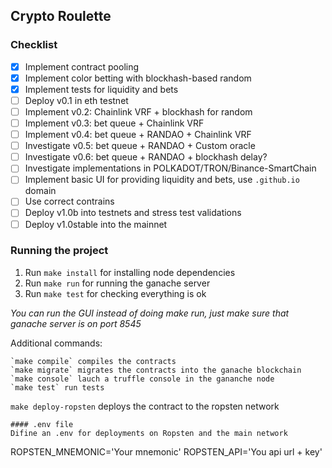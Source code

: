 Crypto Roulette
---

### Checklist
- [x] Implement contract pooling
- [x] Implement color betting with blockhash-based random 
- [x] Implement tests for liquidity and bets
- [ ] Deploy v0.1 in eth testnet
- [ ] Implement v0.2: Chainlink VRF + blockhash for random
- [ ] Implement v0.3: bet queue + Chainlink VRF
- [ ] Implement v0.4: bet queue + RANDAO + Chainlink VRF
- [ ] Investigate v0.5: bet queue + RANDAO + Custom oracle
- [ ] Investigate v0.6: bet queue + RANDAO + blockhash delay?
- [ ] Investigate implementations in POLKADOT/TRON/Binance-SmartChain 
- [ ] Implement basic UI for providing liquidity and bets, use `.github.io` domain
- [ ] Use correct contrains
- [ ] Deploy v1.0b into testnets and stress test validations
- [ ] Deploy v1.0stable into the mainnet

### Running the project
1. Run `make install` for installing node dependencies
2. Run `make run` for running the ganache server
3. Run `make test` for checking everything is ok

_You can run the GUI instead of doing make run, just make sure that ganache server is on port 8545_

Additional commands:
```
`make compile` compiles the contracts
`make migrate` migrates the contracts into the ganache blockchain
`make console` lauch a truffle console in the gananche node
`make test` run tests
```
`make deploy-ropsten` deploys the contract to the ropsten network
```
#### .env file
Difine an .env for deployments on Ropsten and the main network
```
ROPSTEN_MNEMONIC='Your mnemonic'
ROPSTEN_API='You api url + key'
```
